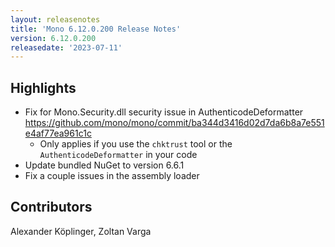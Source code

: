 ```yaml
---
layout: releasenotes
title: 'Mono 6.12.0.200 Release Notes'
version: 6.12.0.200
releasedate: '2023-07-11'
---
```


## Highlights

- Fix for Mono.Security.dll security issue in AuthenticodeDeformatter <https://github.com/mono/mono/commit/ba344d3416d02d7da6b8a7e551e4af77ea961c1c>
  - Only applies if you use the `chktrust` tool or the `AuthenticodeDeformatter` in your code
- Update bundled NuGet to version 6.6.1
- Fix a couple issues in the assembly loader

## Contributors

Alexander Köplinger, Zoltan Varga
